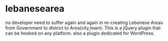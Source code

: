 # lebanesearea
no developer need to suffer again and again in re-creating Lebanese Areas from Government to district to Area(city,town). This is a  jQuery plugin that can be hooked on any platform. also a plugin dedicated for WordPress. 
